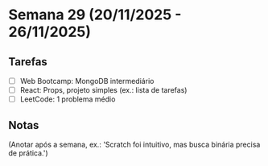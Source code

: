 # Semana 29 (20/11/2025 - 26/11/2025)

## Tarefas
- [ ] Web Bootcamp: MongoDB intermediário
- [ ] React: Props, projeto simples (ex.: lista de tarefas)
- [ ] LeetCode: 1 problema médio

## Notas
(Anotar após a semana, ex.: 'Scratch foi intuitivo, mas busca binária precisa de prática.')